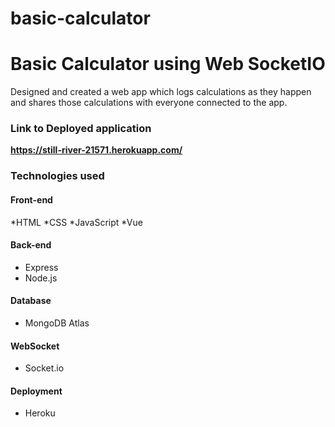 # basic-calculator

# Basic Calculator using Web SocketIO

Designed and created a web app which logs calculations as they happen and shares those calculations with everyone connected to the app.

### Link to Deployed application

<strong> https://still-river-21571.herokuapp.com/ </strong>

### Technologies used

#### Front-end

*HTML
*CSS
*JavaScript
*Vue

#### Back-end

* Express
* Node.js

#### Database

* MongoDB Atlas

#### WebSocket

* Socket.io

#### Deployment

* Heroku

